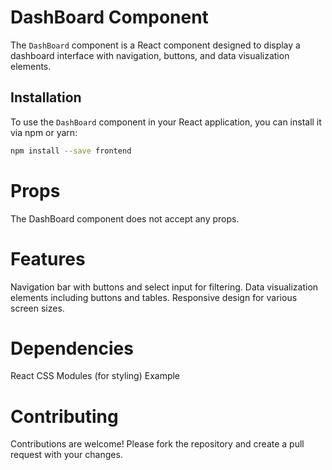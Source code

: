 # DashBoard Component

The `DashBoard` component is a React component designed to display a dashboard interface with navigation, buttons, and data visualization elements.

## Installation

To use the `DashBoard` component in your React application, you can install it via npm or yarn:

```bash
npm install --save frontend
```
# Props

The DashBoard component does not accept any props.

# Features

Navigation bar with buttons and select input for filtering.
Data visualization elements including buttons and tables.
Responsive design for various screen sizes.
# Dependencies

React
CSS Modules (for styling)
Example

# Contributing

Contributions are welcome! Please fork the repository and create a pull request with your changes.
